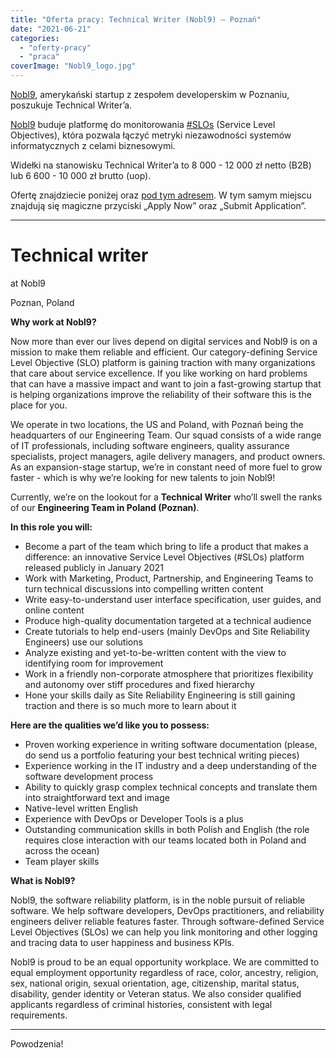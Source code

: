```yaml
---
title: "Oferta pracy: Technical Writer (Nobl9) – Poznań"
date: "2021-06-21"
categories: 
  - "oferty-pracy"
  - "praca"
coverImage: "Nobl9_logo.jpg"
---
```


[Nobl9](https://nobl9.com/), amerykański startup z zespołem developerskim w Poznaniu, poszukuje Technical Writer’a. 

[Nobl9](https://nobl9.com/) buduje platformę do monitorowania [#SLOs](https://www.linkedin.com/feed/hashtag/?keywords=%23SLOs) (Service Level Objectives), która pozwala łączyć metryki niezawodności systemów informatycznych z celami biznesowymi.

Widełki na stanowisku Technical Writer’a to 8 000 - 12 000 zł netto (B2B) lub 6 600 - 10 000 zł brutto (uop).

Ofertę znajdziecie poniżej oraz [pod tym adresem](https://grnh.se/5265c9c93us). W tym samym miejscu znajdują się magiczne przyciski „Apply Now” oraz „Submit Application”.

* * *

# Technical writer

at Nobl9

Poznan, Poland

**Why work at Nobl9?**

Now more than ever our lives depend on digital services and Nobl9 is on a mission to make them reliable and efficient. Our category-defining Service Level Objective (SLO) platform is gaining traction with many organizations that care about service excellence. If you like working on hard problems that can have a massive impact and want to join a fast-growing startup that is helping organizations improve the reliability of their software this is the place for you.

We operate in two locations, the US and Poland, with Poznań being the headquarters of our Engineering Team. Our squad consists of a wide range of IT professionals, including software engineers, quality assurance specialists, project managers, agile delivery managers, and product owners. As an expansion-stage startup, we’re in constant need of more fuel to grow faster - which is why we’re looking for new talents to join Nobl9!

Currently, we’re on the lookout for a **Technical Writer** who’ll swell the ranks of our **Engineering Team in Poland (Poznan)**.

**In this role you will:**

- Become a part of the team which bring to life a product that makes a difference: an innovative Service Level Objectives (#SLOs) platform released publicly in January 2021
- Work with Marketing, Product, Partnership, and Engineering Teams to turn technical discussions into compelling written content
- Write easy-to-understand user interface specification, user guides, and online content
- Produce high-quality documentation targeted at a technical audience
- Create tutorials to help end-users (mainly DevOps and Site Reliability Engineers) use our solutions
- Analyze existing and yet-to-be-written content with the view to identifying room for improvement
- Work in a friendly non-corporate atmosphere that prioritizes flexibility and autonomy over stiff procedures and fixed hierarchy
- Hone your skills daily as Site Reliability Engineering is still gaining traction and there is so much more to learn about it

**Here are the qualities we’d like you to possess:**

- Proven working experience in writing software documentation (please, do send us a portfolio featuring your best technical writing pieces)
- Experience working in the IT industry and a deep understanding of the software development process
- Ability to quickly grasp complex technical concepts and translate them into straightforward text and image
- Native-level written English
- Experience with DevOps or Developer Tools is a plus
- Outstanding communication skills in both Polish and English (the role requires close interaction with our teams located both in Poland and across the ocean)
- Team player skills

**What is Nobl9?**

Nobl9, the software reliability platform, is in the noble pursuit of reliable software. We help software developers, DevOps practitioners, and reliability engineers deliver reliable features faster. Through software-defined Service Level Objectives (SLOs) we can help you link monitoring and other logging and tracing data to user happiness and business KPIs.

Nobl9 is proud to be an equal opportunity workplace. We are committed to equal employment opportunity regardless of race, color, ancestry, religion, sex, national origin, sexual orientation, age, citizenship, marital status, disability, gender identity or Veteran status. We also consider qualified applicants regardless of criminal histories, consistent with legal requirements.

* * *

Powodzenia!

